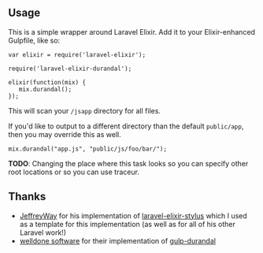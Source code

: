 ## Usage

This is a simple wrapper around Laravel Elixir. Add it to your Elixir-enhanced Gulpfile, like so:

```
var elixir = require('laravel-elixir');

require('laravel-elixir-durandal');

elixir(function(mix) {
   mix.durandal();
});
```

This will scan your `/jsapp` directory for all files.

If you'd like to output to a different directory than the default `public/app`, then you may override this as well.

```
mix.durandal("app.js", "public/js/foo/bar/");
```

**TODO**: Changing the place where this task looks so you can specify other root locations or so you can use traceur.

## Thanks

 - [JeffreyWay](https://github.com/JeffreyWay) for his implementation of [laravel-elixir-stylus](https://github.com/JeffreyWay/laravel-elixir-stylus) which I used as a template for this implementation (as well as for all of his other Laravel work!)
 - [welldone software](http://welldone-software.com/) for their implementation of [gulp-durandal](https://github.com/welldone-software/gulp-durandal)
